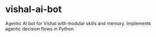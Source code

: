 # vishal-ai-bot
Agentic AI bot for Vishal with modular skills and memory. Implements agentic decision flows in Python.
